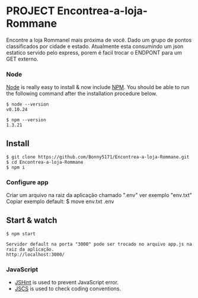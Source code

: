 # PROJECT Encontrea-a-loja-Rommane
Encontre a loja Rommanel mais  próxima de você. Dado um grupo de pontos classificados por cidade e estado. Atualmente esta consumindo um json estatico servido pelo express, porem é facil trocar o ENDPONT para um GET externo.

### Node

[Node](http://nodejs.org/) is really easy to install & now include [NPM](https://npmjs.org/).
You should be able to run the following command after the installation procedure
below.

    $ node --version
    v0.10.24

    $ npm --version
    1.3.21

## Install

    $ git clone https://github.com/Bonny5171/Encontrea-a-loja-Rommane.git
    $ cd Encontrea-a-loja-Rommane
    $ npm i

### Configure app

Criar um arquivo na raiz da aplicação chamado ".env" ver exemplo "env.txt"
Copiar exemplo default:
    $ move env.txt .env

## Start & watch

    $ npm start
    
    Servidor default na porta "3000" pode ser trocado no arquivo app.js na raiz da aplicação.
    http://localhost:3000/

### JavaScript

- [JSHint](http://www.jshint.com/docs/) is used to prevent JavaScript error.
- [JSCS](https://npmjs.org/package/jscs) is used to check coding conventions.
